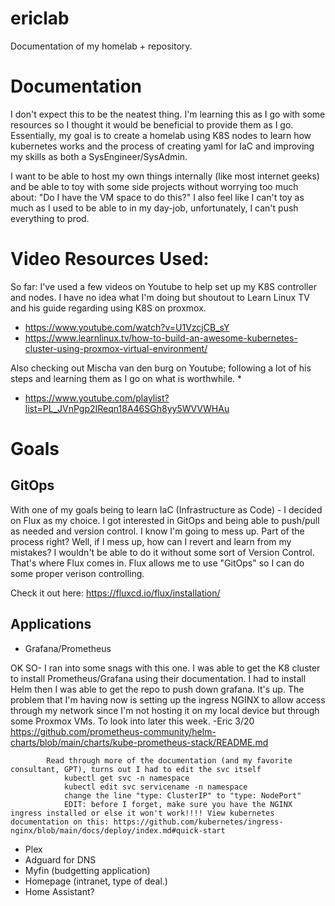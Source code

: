 # ericlab
Documentation of my homelab + repository.

# Documentation

I don't expect this to be the neatest thing. I'm learning this as I go with some resources so I thought it would be beneficial to provide 
them as I go.
Essentially, my goal is to create a homelab using K8S nodes to learn how kubernetes works and the process of creating yaml for IaC and improving my skills as both a SysEngineer/SysAdmin.

I want to be able to host my own things internally (like most internet geeks) and be able to toy with some side projects without worrying too much about: "Do I have the VM space to do this?" I also feel like I can't toy as much as I used to be able to in my day-job, unfortunately, I can't push everything to prod.


# Video Resources Used:
	
So far: I've used a few videos on Youtube to help set up my K8S controller and nodes. I have no idea what I'm doing but shoutout to 
Learn Linux TV and his guide regarding using K8S on proxmox.
	
* https://www.youtube.com/watch?v=U1VzcjCB_sY
* https://www.learnlinux.tv/how-to-build-an-awesome-kubernetes-cluster-using-proxmox-virtual-environment/

Also checking out Mischa van den burg on Youtube; following a lot of his steps and learning them as I go on what is worthwhile. * 

* https://www.youtube.com/playlist?list=PL_JVnPgp2IReqn18A46SGh8yy5WVVWHAu

# Goals

## GitOps 

 With one of my goals being to learn IaC (Infrastructure as Code) - I decided on Flux as my choice. I got interested in GitOps and being able to push/pull as needed and version 
 control. I know I'm going to mess up. Part of the process right? Well, if I mess up, how can I revert and learn from my mistakes? I wouldn't be able to do it without some sort of Version 
 Control. That's where Flux comes in. Flux allows me to use "GitOps" so I can do some proper verison controlling.

 Check it out here: https://fluxcd.io/flux/installation/ 



## Applications

 * Grafana/Prometheus
		
 OK SO- 
 I ran into some snags with this one. I was able to get the K8 cluster to install Prometheus/Grafana using their documentation. I had to install Helm then I was able to get the repo to push down grafana. It's up. The problem that I'm having now is setting up the ingress NGINX to allow access through my network since I'm not hosting it on my local device but through some Proxmox VMs. To look into later this week. -Eric 3/20
 https://github.com/prometheus-community/helm-charts/blob/main/charts/kube-prometheus-stack/README.md
			
			Read through more of the documentation (and my favorite consultant, GPT), turns out I had to edit the svc itself 
				kubectl get svc -n namespace
				kubectl edit svc servicename -n namespace
				change the line "type: ClusterIP" to "type: NodePort"
				EDIT: before I forget, make sure you have the NGINX ingress installed or else it won't work!!!! View kubernetes documentation on this: https://github.com/kubernetes/ingress-nginx/blob/main/docs/deploy/index.md#quick-start

 * Plex 
 * Adguard for DNS 
 * Myfin (budgetting application) 
 * Homepage (intranet, type of deal.)
 * Home Assistant?


